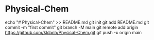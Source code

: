 # Physical-Chem
echo "# Physical-Chem" >> README.md
git init
git add README.md
git commit -m "first commit"
git branch -M main
git remote add origin https://github.com/kldanh/Physical-Chem.git
git push -u origin main
